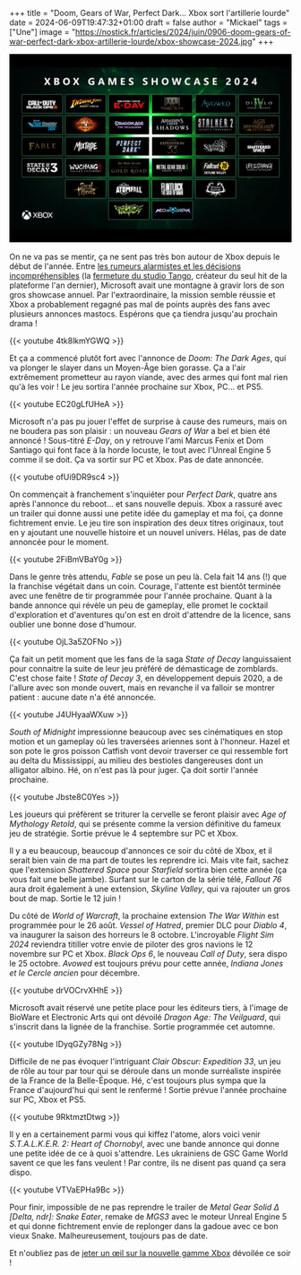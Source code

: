 +++
title = "Doom, Gears of War, Perfect Dark… Xbox sort l'artillerie lourde"
date = 2024-06-09T19:47:32+01:00
draft = false
author = "Mickael"
tags = ["Une"]
image = "https://nostick.fr/articles/2024/juin/0906-doom-gears-of-war-perfect-dark-xbox-artillerie-lourde/xbox-showcase-2024.jpg"
+++

![Les annonces de Xbox durant le showcase](xbox-showcase-2024.jpg "Ça sent le backlog qui va s'alourdir.")

On ne va pas se mentir, ça ne sent pas très bon autour de Xbox depuis le début de l'année. Entre [les rumeurs alarmistes et les décisions incompréhensibles](https://nostick.fr/articles/2024/mai/1505-bonjour-tristesse-chez-xbox/) (la [fermeture du studio Tango](https://nostick.fr/articles/2024/mai/0705-fin-de-partie-pour-arkane-austin-et-tango-gameworks/), créateur du seul hit de la plateforme l'an dernier), Microsoft avait une montagne à gravir lors de son gros showcase annuel. Par l'extraordinaire, la mission semble réussie et Xbox a probablement regagné pas mal de points auprès des fans avec plusieurs annonces mastocs. Espérons que ça tiendra jusqu'au prochain drama !

{{< youtube 4tk8lkmYGWQ >}} 

Et ça a commencé plutôt fort avec l'annonce de *Doom: The Dark Ages*, qui va plonger le slayer dans un Moyen-Âge bien gorasse. Ça a l'air extrêmement prometteur au rayon viande, avec des armes qui font mal rien qu'à les voir ! Le jeu sortira l'année prochaine sur Xbox, PC… et PS5.

{{< youtube EC20gLfUHeA >}} 

Microsoft n'a pas pu jouer l'effet de surprise à cause des rumeurs, mais on ne boudera pas son plaisir : un nouveau *Gears of War* a bel et bien été annoncé ! Sous-titré *E-Day*, on y retrouve l'ami Marcus Fenix et Dom Santiago qui font face à la horde locuste, le tout avec l'Unreal Engine 5 comme il se doit. Ça va sortir sur PC et Xbox. Pas de date annoncée.

{{< youtube ofUi9DR9sc4 >}} 

On commençait à franchement s'inquiéter pour *Perfect Dark*, quatre ans après l'annonce du reboot… et sans nouvelle depuis. Xbox a rassuré avec un trailer qui donne aussi une petite idée du gameplay et ma foi, ça donne fichtrement envie. Le jeu tire son inspiration des deux titres originaux, tout en y ajoutant une nouvelle histoire et un nouvel univers. Hélas, pas de date annoncée pour le moment.

{{< youtube 2FiBmVBaY0g >}} 

Dans le genre très attendu, *Fable* se pose un peu là. Cela fait 14 ans (!) que la franchise végétait dans un coin. Courage, l'attente est bientôt terminée avec une fenêtre de tir programmée pour l'année prochaine. Quant à la bande annonce qui révèle un peu de gameplay, elle promet le cocktail d'exploration et d'aventures qu'on est en droit d'attendre de la licence, sans oublier une bonne dose d'humour.

{{< youtube OjL3a5ZOFNo >}} 

Ça fait un petit moment que les fans de la saga *State of Decay* languissaient pour connaitre la suite de leur jeu préféré de démasticage de zomblards. C'est chose faite ! *State of Decay 3*, en développement depuis 2020, a de l'allure avec son monde ouvert, mais en revanche il va falloir se montrer patient : aucune date n'a été annoncée.

{{< youtube J4UHyaaWXuw >}} 

*South of Midnight* impressionne beaucoup avec ses cinématiques en stop motion et un gameplay où les traversées ariennes sont à l'honneur. Hazel et son pote le gros poisson Catfish vont devoir traverser ce qui ressemble fort au delta du Mississippi, au milieu des bestioles dangereuses dont un alligator albino. Hé, on n'est pas là pour juger. Ça doit sortir l'année prochaine.

{{< youtube Jbste8C0Yes >}} 

Les joueurs qui préfèrent se triturer la cervelle se feront plaisir avec *Age of Mythology Retold*, qui se présente comme la version définitive du fameux jeu de stratégie. Sortie prévue le 4 septembre sur PC et Xbox.

Il y a eu beaucoup, beaucoup d'annonces ce soir du côté de Xbox, et il serait bien vain de ma part de toutes les reprendre ici. Mais vite fait, sachez que l'extension *Shattered Space* pour *Starfield* sortira bien cette année (ça vous fait une belle jambe). Surfant sur le carton de la série télé, *Fallout 76* aura droit également à une extension, *Skyline Valley*, qui va rajouter un gros bout de map. Sortie le 12 juin !

Du côté de *World of Warcraft*, la prochaine extension *The War Within* est programmée pour le 26 août. *Vessel of Hatred*, premier DLC pour *Diablo 4*, va inaugurer la saison des horreurs le 8 octobre. L'incroyable *Flight Sim 2024* reviendra titiller votre envie de piloter des gros navions le 12 novembre sur PC et Xbox. *Black Ops 6*, le nouveau *Call of Duty*, sera dispo le 25 octobre. *Avowed* est toujours prévu pour cette année, *Indiana Jones et le Cercle ancien* pour décembre.

{{< youtube drVOCrvXHhE >}} 

Microsoft avait réservé une petite place pour les éditeurs tiers, à l'image de BioWare et Electronic Arts qui ont dévoilé *Dragon Age: The Veilguard*, qui s'inscrit dans la lignée de la franchise. Sortie programmée cet automne.

{{< youtube IDyqGZy78Ng >}} 

Difficile de ne pas évoquer l'intriguant *Clair Obscur: Expedition 33*, un jeu de rôle au tour par tour qui se déroule dans un monde surréaliste inspirée de la France de la Belle-Époque. Hé, c'est toujours plus sympa que la France d'aujourd'hui qui sent le renfermé ! Sortie prévue l'année prochaine sur PC, Xbox et PS5.

{{< youtube 9RktmztDtwg >}} 

Il y en a certainement parmi vous qui kiffez l'atome, alors voici venir *S.T.A.L.K.E.R. 2: Heart of Chornobyl*, avec une bande annonce qui donne une petite idée de ce à quoi s'attendre. Les ukrainiens de GSC Game World savent ce que les fans veulent ! Par contre, ils ne disent pas quand ça sera dispo.

{{< youtube VTVaEPHa9Bc >}} 

Pour finir, impossible de ne pas reprendre le trailer de *Metal Gear Solid Δ [Delta, ndr]: Snake Eater*, remake de *MGS3* avec le moteur Unreal Engine 5 et qui donne fichtrement envie de replonger dans la gadoue avec ce bon vieux Snake. Malheureusement, toujours pas de date.

Et n'oubliez pas de [jeter un œil sur la nouvelle gamme Xbox](https://nostick.fr/articles/2024/juin/0906-microsoft-revoit-sa-gamme-xbox/) dévoilée ce soir !